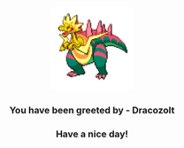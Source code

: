 <p align="center">
            <img src="https://raw.githubusercontent.com/PokeAPI/sprites/master/sprites/pokemon/880.png" width="150" height="150">
          </p>
          <h3 align="center">You have been greeted by - <b>Dracozolt</b></h3>
          <h3 align="center">Have a nice day!</h3>
        